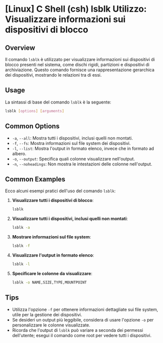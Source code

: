 # [Linux] C Shell (csh) lsblk Utilizzo: Visualizzare informazioni sui dispositivi di blocco

## Overview
Il comando `lsblk` è utilizzato per visualizzare informazioni sui dispositivi di blocco presenti nel sistema, come dischi rigidi, partizioni e dispositivi di archiviazione. Questo comando fornisce una rappresentazione gerarchica dei dispositivi, mostrando le relazioni tra di essi.

## Usage
La sintassi di base del comando `lsblk` è la seguente:

```bash
lsblk [options] [arguments]
```

## Common Options
- `-a`, `--all`: Mostra tutti i dispositivi, inclusi quelli non montati.
- `-f`, `--fs`: Mostra informazioni sul file system dei dispositivi.
- `-l`, `--list`: Mostra l'output in formato elenco, invece che in formato ad albero.
- `-o`, `--output`: Specifica quali colonne visualizzare nell'output.
- `-n`, `--noheadings`: Non mostra le intestazioni delle colonne nell'output.

## Common Examples
Ecco alcuni esempi pratici dell'uso del comando `lsblk`:

1. **Visualizzare tutti i dispositivi di blocco**:
   ```bash
   lsblk
   ```

2. **Visualizzare tutti i dispositivi, inclusi quelli non montati**:
   ```bash
   lsblk -a
   ```

3. **Mostrare informazioni sul file system**:
   ```bash
   lsblk -f
   ```

4. **Visualizzare l'output in formato elenco**:
   ```bash
   lsblk -l
   ```

5. **Specificare le colonne da visualizzare**:
   ```bash
   lsblk -o NAME,SIZE,TYPE,MOUNTPOINT
   ```

## Tips
- Utilizza l'opzione `-f` per ottenere informazioni dettagliate sui file system, utile per la gestione dei dispositivi.
- Se desideri un output più leggibile, considera di usare l'opzione `-o` per personalizzare le colonne visualizzate.
- Ricorda che l'output di `lsblk` può variare a seconda dei permessi dell'utente; esegui il comando come root per vedere tutti i dispositivi.